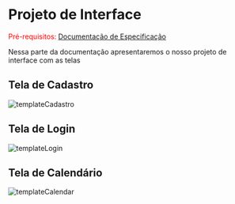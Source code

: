 
# Projeto de Interface

<span style="color:red">Pré-requisitos: <a href="2-Especificação do Projeto.md"> Documentação de Especificação</a></span>

Nessa parte da documentação apresentaremos o nosso projeto de interface com as telas 

## Tela de Cadastro

![templateCadastro](https://github.com/ICEI-PUC-Minas-PMV-ADS/pmv-ads-2024-1-e5-proj-homeoffice-organizer-t6/assets/103579574/7b93a924-7fde-4770-8e44-9c3e8ed7351e)

## Tela de Login

![templateLogin](https://github.com/ICEI-PUC-Minas-PMV-ADS/pmv-ads-2024-1-e5-proj-homeoffice-organizer-t6/assets/103579574/84f2cd36-163a-4d27-a69b-e0f2232c8325)

## Tela de Calendário

![templateCalendar](https://github.com/ICEI-PUC-Minas-PMV-ADS/pmv-ads-2024-1-e5-proj-homeoffice-organizer-t6/assets/103579574/61e8a512-329c-4e9e-a88d-8e049337415a)
